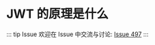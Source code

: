 # JWT 的原理是什么



::: tip Issue 
 欢迎在 Issue 中交流与讨论: [Issue 497](https://github.com/shfshanyue/Daily-Question/issues/497) 
:::



